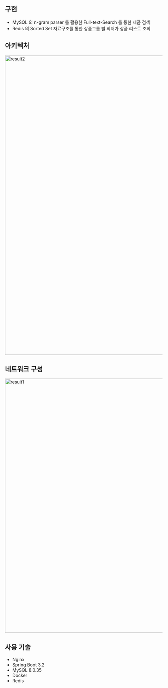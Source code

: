 ## 구현
- MySQL 의 n-gram parser 를 활용한 Full-text-Search 를 통한 제품 검색  
- Redis 의 Sorted Set 자료구조를 통한 상품그룹 별 최저가 상품 리스트 조회

## 아키텍처
<img width="953" alt="result2" src="https://github.com/legowww/shop/assets/70372188/bc8d1cab-a0ae-4b5e-9026-da18f9dab906">

## 네트워크 구성
<img width="810" alt="result1" src="https://github.com/legowww/shop/assets/70372188/ad0e5642-eee9-4079-9766-9f9010cd4bda">

## 사용 기술
- Nginx
- Spring Boot 3.2
- MySQL 8.0.35
- Docker
- Redis

